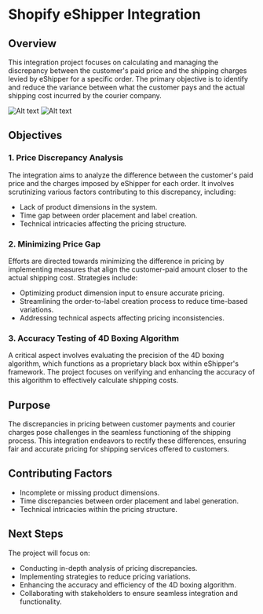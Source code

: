 <!-- Project Title -->

# Shopify eShipper Integration

<!-- Overview -->

## Overview

This integration project focuses on calculating and managing the discrepancy between the customer's paid price and the shipping charges levied by eShipper for a specific order. The primary objective is to identify and reduce the variance between what the customer pays and the actual shipping cost incurred by the courier company.

![Alt text](https://live-eshipper-media-wprocket.s3.ca-central-1.amazonaws.com/wp-content/uploads/2021/06/14061520/2-1-2.jpg)
![Alt text](https://cdn.shopify.com/shopifycloud/help/assets/sharing/share-image-generic-bd3ce342a910c2489b672b00e45c74b1b1548662c41448e456547fa5b6e0f585.png)


<!-- Objectives -->

## Objectives

### 1. Price Discrepancy Analysis

The integration aims to analyze the difference between the customer's paid price and the charges imposed by eShipper for each order. It involves scrutinizing various factors contributing to this discrepancy, including:

- Lack of product dimensions in the system.
- Time gap between order placement and label creation.
- Technical intricacies affecting the pricing structure.

### 2. Minimizing Price Gap

Efforts are directed towards minimizing the difference in pricing by implementing measures that align the customer-paid amount closer to the actual shipping cost. Strategies include:

- Optimizing product dimension input to ensure accurate pricing.
- Streamlining the order-to-label creation process to reduce time-based variations.
- Addressing technical aspects affecting pricing inconsistencies.

### 3. Accuracy Testing of 4D Boxing Algorithm

A critical aspect involves evaluating the precision of the 4D boxing algorithm, which functions as a proprietary black box within eShipper's framework. The project focuses on verifying and enhancing the accuracy of this algorithm to effectively calculate shipping costs.

<!-- Purpose -->

## Purpose

The discrepancies in pricing between customer payments and courier charges pose challenges in the seamless functioning of the shipping process. This integration endeavors to rectify these differences, ensuring fair and accurate pricing for shipping services offered to customers.

<!-- Contributing Factors -->

## Contributing Factors

- Incomplete or missing product dimensions.
- Time discrepancies between order placement and label generation.
- Technical intricacies within the pricing structure.

<!-- Next Steps -->

## Next Steps

The project will focus on:

- Conducting in-depth analysis of pricing discrepancies.
- Implementing strategies to reduce pricing variations.
- Enhancing the accuracy and efficiency of the 4D boxing algorithm.
- Collaborating with stakeholders to ensure seamless integration and functionality.
